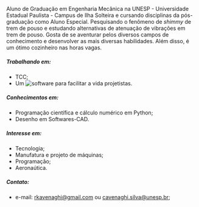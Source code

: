 Aluno de Graduação em Engenharia Mecânica na UNESP - Universidade Estadual Paulista - Campus de Ilha Solteira e cursando disciplinas da pós-graduação como Aluno Especial. Pesquisando o fenômeno de *shimmy* de trem de pouso e estudando alternativas de atenuação de vibrações em trem de pouso. Gosta de se aventurar pelos diversos campos de conhecimento e desenvolver as mais diversas habilidades. Além disso, é um ótimo cozinheiro nas horas vagas. 

##### Trabalhando em: 
  - TCC;
  - Um ![*software*](https://rkavenaghi.github.io/MecEngCom/) para facilitar a vida projetistas.
  
##### Conhecimentos em:
 - Programação científica e cálculo numérico em Python;
 - Desenho em Softwares-CAD.
 
##### Interesse em:
 - Tecnologia;
 - Manufatura e projeto de máquinas;
 - Programação;
 - Aeronaútica. 

##### Contato: 
  - e-mail: rkavenaghi@gmail.com ou cavenaghi.silva@unesp.br;
           
